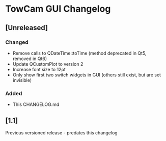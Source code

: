 # TowCam GUI Changelog

## [Unreleased]

### Changed
- Remove calls to QDateTime::toTime (method deprecated in Qt5, removed in Qt6)
- Update QCustomPlot to version 2
- Increase font size to 12pt
- Only show first two switch widgets in GUI (others still exist, but are set invisible)
	
### Added
- This CHANGELOG.md

## [1.1]
Previous versioned release - predates this changelog
	
